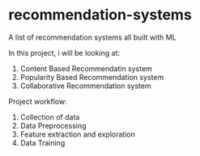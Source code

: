# recommendation-systems
A list of recommendation systems all built with ML

In this project, i will be looking at:
1. Content Based Recommendatin system
2. Popularity Based Recommendation system
3. Collaborative Recommendation system

Project workflow:
1. Collection of data
2. Data Preprocessing
3. Feature extraction and exploration 
4. Data Training 
